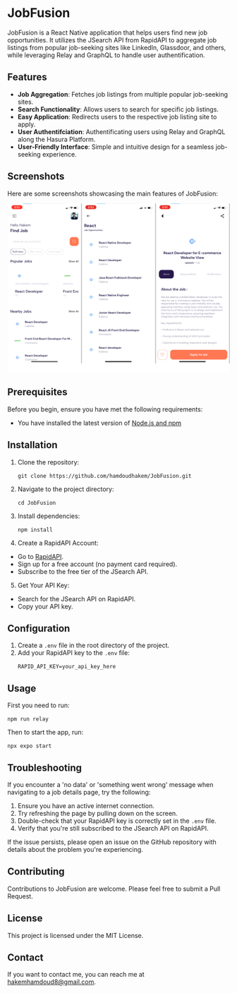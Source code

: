 # JobFusion

JobFusion is a React Native application that helps users find new job opportunities. It utilizes the JSearch API from RapidAPI to aggregate job listings from popular job-seeking sites like LinkedIn, Glassdoor, and others, while leveraging Relay and GraphQL to handle user authentification.

## Features

- **Job Aggregation**: Fetches job listings from multiple popular job-seeking sites.
- **Search Functionality**: Allows users to search for specific job listings.
- **Easy Application**: Redirects users to the respective job listing site to apply.
- **User Authentifciation**: Authentificating users using Relay and GraphQL along the Hasura Platform.
- **User-Friendly Interface**: Simple and intuitive design for a seamless job-seeking experience.

## Screenshots

Here are some screenshots showcasing the main features of JobFusion:

![Screenshots](showcase/screenshots.png)

## Prerequisites

Before you begin, ensure you have met the following requirements:
* You have installed the latest version of [Node.js and npm](https://nodejs.org/en/download/)

## Installation

1. Clone the repository:
   ```
   git clone https://github.com/hamdoudhakem/JobFusion.git
   ```
2. Navigate to the project directory:
   ```
   cd JobFusion
   ```
3. Install dependencies:
   ```
   npm install
   ```
4. Create a RapidAPI Account:
* Go to [RapidAPI](https://rapidapi.com/).
* Sign up for a free account (no payment card required).
* Subscribe to the free tier of the JSearch API.

5. Get Your API Key:
* Search for the JSearch API on RapidAPI.
* Copy your API key.

## Configuration

1. Create a `.env` file in the root directory of the project.
2. Add your RapidAPI key to the `.env` file:
   ```
   RAPID_API_KEY=your_api_key_here
   ```

## Usage

First you need to run:
```
npm run relay
```

Then to start the app, run:
```
npx expo start
```

## Troubleshooting

If you encounter a 'no data' or 'something went wrong' message when navigating to a job details page, try the following:

1. Ensure you have an active internet connection.
2. Try refreshing the page by pulling down on the screen.
3. Double-check that your RapidAPI key is correctly set in the `.env` file.
4. Verify that you're still subscribed to the JSearch API on RapidAPI.

If the issue persists, please open an issue on the GitHub repository with details about the problem you're experiencing.

## Contributing

Contributions to JobFusion are welcome. Please feel free to submit a Pull Request.

## License

This project is licensed under the MIT License.

## Contact

If you want to contact me, you can reach me at hakemhamdoud8@gmail.com.
